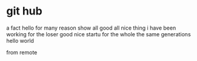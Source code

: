 # git hub

a fact hello for many reason
show all good
all nice thing
i have been working for the loser
good nice startu for the whole the same generations 
hello world

from remote 
